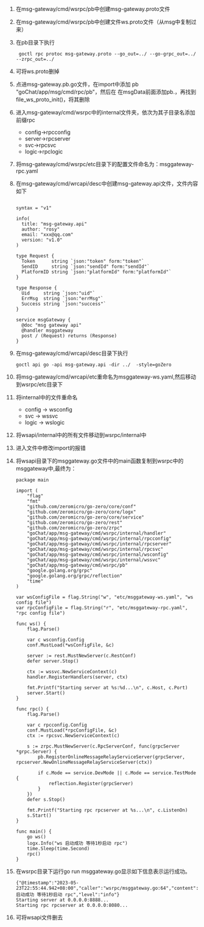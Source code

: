 1. 在msg-gateway/cmd/wsrpc/pb中创建msg-gateway.proto文件
2. 在msg-gateway/cmd/wsrpc/pb中创建文件ws.proto文件（从msg中复制过来）
3. 在pb目录下执行
   ```shell
    goctl rpc protoc msg-gateway.proto --go_out=../ --go-grpc_out=../  --zrpc_out=../
    ```
4. 可将ws.proto删掉
5. 点进msg-gateway.pb.go文件，在import中添加  pb "goChat/app/msg/cmd/rpc/pb"，然后在
    在msgData前面添加pb.，再找到file_ws_proto_init()，将其删除
6. 进入msg-gateway/cmd/wsrpc中的internal文件夹，依次为其子目录名添加前缀rpc
   - config->rpcconfig
   - server->rpcserver
   - svc->rpcsvc
   - logic->rpclogic
7. 将msg-gateway/cmd/wsrpc/etc目录下的配置文件命名为：msggateway-rpc.yaml


1. 在msg-gateway/cmd/wrcapi/desc中创建msg-gateway.api文件，文件内容如下
   ```syntax = "v1"

   syntax = "v1"
   
   info(
     title: "msg-gateway.api"
     author: "rosy"
     email: "xxx@qq.com"
     version: "v1.0"
   )
   
   type Request {
     Token      string `json:"token" form:"token"`
     SendID     string `json:"sendId" form:"sendId"`
     PlatformID string `json:"platformId" form:"platformId"`
   }
   
   type Response {
     Uid     string `json:"uid"`
     ErrMsg  string `json:"errMsg"`
     Success string `json:"success"`
   }
   
   service msgGateway {
     @doc "msg gateway api"
     @handler msggateway
     post / (Request) returns (Response)
   }
   
   ```
2. 在msg-gateway/cmd/wrcapi/desc目录下执行
   ```shell
   goctl api go -api msg-gateway.api -dir ../  -style=goZero
   ```
3. 将msg-gateway/cmd/wrcapi/etc重命名为msggateway-ws.yaml,然后移动到wsrpc/etc目录下
4. 将internal中的文件重命名
   - config -> wsconfig
   - svc -> wssvc
   - logic -> wslogic
5. 将wsapi/internal中的所有文件移动到wsrpc/internal中
6. 进入文件中修改import的报错
7. 将wsapi目录下的msggateway.go文件中的main函数复制到wsrpc中的msggateway中,最终为：

   ```
   package main
   
   import (
       "flag"
       "fmt"
       "github.com/zeromicro/go-zero/core/conf"
       "github.com/zeromicro/go-zero/core/logx"
       "github.com/zeromicro/go-zero/core/service"
       "github.com/zeromicro/go-zero/rest"
       "github.com/zeromicro/go-zero/zrpc"
       "goChat/app/msg-gateway/cmd/wsrpc/internal/handler"
       "goChat/app/msg-gateway/cmd/wsrpc/internal/rpcconfig"
       "goChat/app/msg-gateway/cmd/wsrpc/internal/rpcserver"
       "goChat/app/msg-gateway/cmd/wsrpc/internal/rpcsvc"
       "goChat/app/msg-gateway/cmd/wsrpc/internal/wsconfig"
       "goChat/app/msg-gateway/cmd/wsrpc/internal/wssvc"
       "goChat/app/msg-gateway/cmd/wsrpc/pb"
       "google.golang.org/grpc"
       "google.golang.org/grpc/reflection"
       "time"
   )
   
   var wsConfigFile = flag.String("w", "etc/msggateway-ws.yaml", "ws config file")
   var rpcConfigFile = flag.String("r", "etc/msggateway-rpc.yaml", "rpc config file")
   
   func ws() {
       flag.Parse()
   
       var c wsconfig.Config
       conf.MustLoad(*wsConfigFile, &c)
   
       server := rest.MustNewServer(c.RestConf)
       defer server.Stop()
   
       ctx := wssvc.NewServiceContext(c)
       handler.RegisterHandlers(server, ctx)
   
       fmt.Printf("Starting server at %s:%d...\n", c.Host, c.Port)
       server.Start()
   }
   
   func rpc() {
       flag.Parse()
   
       var c rpcconfig.Config
       conf.MustLoad(*rpcConfigFile, &c)
       ctx := rpcsvc.NewServiceContext(c)
   
       s := zrpc.MustNewServer(c.RpcServerConf, func(grpcServer *grpc.Server) {
           pb.RegisterOnlineMessageRelayServiceServer(grpcServer, rpcserver.NewOnlineMessageRelayServiceServer(ctx))
   
           if c.Mode == service.DevMode || c.Mode == service.TestMode {
               reflection.Register(grpcServer)
           }
       })
       defer s.Stop()
   
       fmt.Printf("Starting rpc rpcserver at %s...\n", c.ListenOn)
       s.Start()
   }
   
   func main() {
       go ws()
       logx.Info("ws 启动成功 等待1秒启动 rpc")
       time.Sleep(time.Second)
       rpc()
   }
   ```
8. 在wsrpc目录下运行go run msggateway.go显示如下信息表示运行成功。
    ```shell
   {"@timestamp":"2023-05-23T22:55:44.942+08:00","caller":"wsrpc/msggateway.go:64","content":"ws 启动成功 等待1秒启动 rpc","level":"info"}
   Starting server at 0.0.0.0:8888...
   Starting rpc rpcserver at 0.0.0.0:8080...
    ```
9. 可将wsapi文件删去